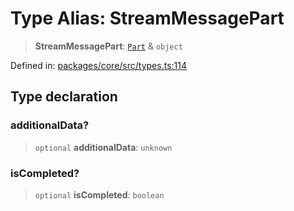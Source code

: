 # Type Alias: StreamMessagePart

> **StreamMessagePart**: [`Part`](Part.md) & `object`

Defined in: [packages/core/src/types.ts:114](https://github.com/GeoDaCenter/openassistant/blob/0a6a7e7306d75a25dc968b3117f04cb7bd613bec/packages/core/src/types.ts#L114)

## Type declaration

### additionalData?

> `optional` **additionalData**: `unknown`

### isCompleted?

> `optional` **isCompleted**: `boolean`
